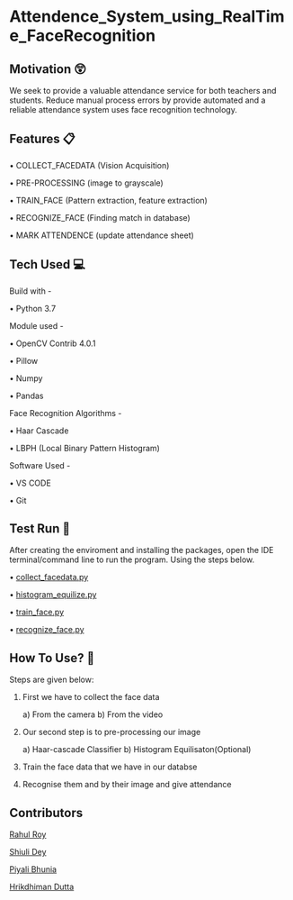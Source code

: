 # Attendence_System_using_RealTime_FaceRecognition


## Motivation 😲

We seek to provide a valuable attendance service for both teachers and students. Reduce manual process errors by provide automated and a reliable attendance system uses face recognition technology.

## Features 📋

• COLLECT_FACEDATA (Vision Acquisition)

• PRE-PROCESSING (image to grayscale)

• TRAIN_FACE   (Pattern extraction, feature extraction)

• RECOGNIZE_FACE (Finding match in database)

• MARK ATTENDENCE  (update attendance sheet)

## Tech Used 💻

Build with -

  • Python 3.7
  
Module used -

 • OpenCV Contrib 4.0.1
 
 • Pillow
 
 • Numpy
 
 • Pandas

Face Recognition Algorithms -

 • Haar Cascade
 
 • LBPH (Local Binary Pattern Histogram)
 
Software Used -

 • VS CODE
 
 • Git
 
## Test Run 🚴

  After creating the enviroment and installing the packages, open the IDE terminal/command line to run the program. Using the steps below.

   • [collect_facedata.py](/Users/hrikdhimandutta/Desktop/project/Attendence_System_using_RealTime_FaceRecognition/collect_facedata.py)
 
   • [histogram_equilize.py](/Users/hrikdhimandutta/Desktop/project/Attendence_System_using_RealTime_FaceRecognition/histogram_equalize.py)

   • [train_face.py](/Users/hrikdhimandutta/Desktop/project/Attendence_System_using_RealTime_FaceRecognition/train_face.py)
 
   • [recognize_face.py](/Users/hrikdhimandutta/Desktop/project/Attendence_System_using_RealTime_FaceRecognition/recognize_face.py)
 
 ##  How To Use? 📝
 
   Steps are given below:
    
   1. First we have to collect the face data
    
       a) From the camera
       b) From the video
    
   2. Our second step is to pre-processing our image
    
       a) Haar-cascade Classifier
       b) Histogram Equilisaton(Optional)

   3. Train the face data that we have in our databse
 
   4. Recognise them and by their image and give attendance
  
 ## Contributors

 [Rahul Roy](https://github.com/R4HUL-ROY)
 
 [Shiuli Dey](https://github.com/ShiuliDey)
 
 
 [Piyali Bhunia](https://github.com/PIYALI-bhunia)
 
 [Hrikdhiman Dutta](https://github.com/Hrik1997)
